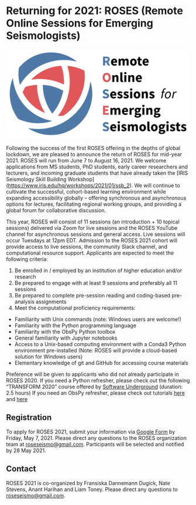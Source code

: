 # Returning for 2021: ROSES (Remote Online Sessions for Emerging Seismologists)

![ROSES logo](color_full.png)

Following the success of the first ROSES offering in the depths of global lockdown, we are pleased to announce the return of ROSES for mid-year 2021. ROSES will run from June 7 to August 16, 2021. We welcome applications from MS students, PhD students, early career researchers and lecturers, and incoming graduate students that have already taken the [IRIS Seismology Skill Building Workshop] (https://www.iris.edu/hq/workshops/2021/01/ssb_2). We will continue to cultivate the successful, cohort-based learning environment while expanding accessibility globally – offering synchronous and asynchronous options for lectures, facilitating regional working groups, and providing a global forum for collaborative discussion. 

This year, ROSES will consist of 11 sessions (an introduction + 10 topical sessions) delivered via Zoom for live sessions and the ROSES YouTube channel for asynchronous sessions and general access. Live sessions will occur Tuesdays at 12pm EDT. Admission to the ROSES 2021 cohort will provide access to live sessions, the community Slack channel, and computational resource support. Applicants are expected to meet the following criteria:
1.	Be enrolled in / employed by an institution of higher education and/or research
2.	Be prepared to engage with at least 9 sessions and preferably all 11 sessions
3.	Be prepared to complete pre-session reading and coding-based pre-analysis assignments
4.	Meet the computational proficiency requirements:
* Familiarity with Unix commands (note: Windows users are welcome!)
* Familiarity with the Python programming language
* Familiarity with the ObsPy Python toolbox
* General familiarity with Jupyter notebooks
* Access to a Unix-based computing environment with a Conda3 Python environment pre-installed (Note: ROSES will provide a cloud-based solution for Windows users)
* Elementary knowledge of git and GitHub for accessing course materials


Preference will be given to applicants who did not already participate in ROSES 2020.
If you need a Python refresher, please check out the following “TRANSFORM 2020” course offered by [Software Underground](https://www.youtube.com/watch?v=iIOMiN8Cacs) (duration: 2.5 hours)
If you need an ObsPy refresher, please check out tutorials [here](https://docs.obspy.org/tutorial/index.html) and [here](https://www.youtube.com/watch?v=PRECSp2bb20) 

## Registration

To apply for ROSES 2021, submit your information via [Google Form](https://forms.gle/hLDVTeXcf9C47SPF9) by Friday, May 7, 2021. Please direct any questions to the ROSES organization team at roseseismo@gmail.com.  Participants will be selected and notified by 28 May 2021.

## Contact
ROSES 2021 is co-organized by Fransiska Dannemann Dugick, Nate Stevens, Anant Harihan and Liam Toney. 
Please direct any questions to [roseseismo@gmail.com](mailto:roseseismo@gmail.com).
